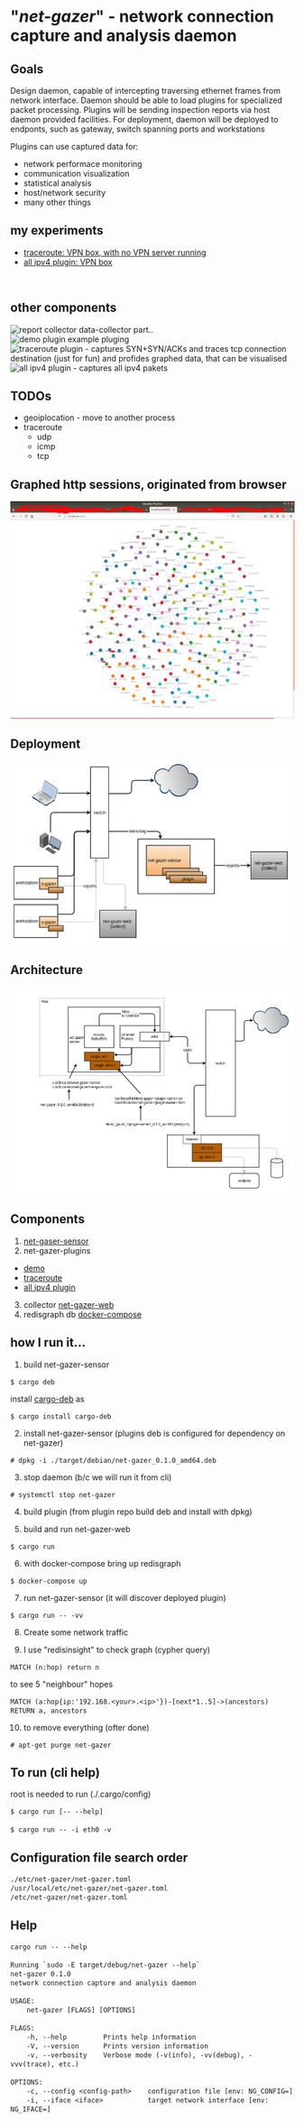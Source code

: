 

# "_net-gazer_" - network connection capture and analysis daemon 

## Goals
Design daemon, capable of intercepting traversing ethernet frames from network interface. Daemon should be able to load plugins for specialized packet processing. Plugins will be sending inspection reports via host daemon provided facilities. For deployment, daemon will be deployed to endponts, such as gateway, switch spanning ports and workstations

Plugins can use captured data for:
+ network performace monitoring
+ communication visualization
+ statistical analysis
+ host/network security
+ many other things

## my experiments
+ [traceroute: VPN box, with no VPN server running](./docs/use-case-vpn-host-with-no-vpn-running.md) 
+ [all ipv4 plugin: VPN box](./docs/use-case-with-all-ipv4-plugin.md) 


<br/>

## other components
![report collector](https://github.com/soleinik/net-gazer-web) data-collector part..   
![demo plugin](https://github.com/soleinik/net-gazer-plugin-demo) example pluging   
![traceroute plugin](https://github.com/soleinik/net-gazer-plugin-traceroute) - captures SYN+SYN/ACKs and traces tcp connection destination (just for fun) and profides graphed data, that can be visualised    
![all ipv4 plugin](https://github.com/soleinik/net-gazer-plugin-all-ipv4) - captures all ipv4 pakets


## TODOs
+ geoiplocation - move to another process
+ traceroute  
  + udp
  + icmp
  + tcp

## Graphed http sessions, originated from browser
![Graphed http sessions originated from my workstation](./docs/graphed-session.png)


## Deployment
![deployment diagram](./docs/deployment.png)


## Architecture
![Architecture](./docs/app-architecture.png)


## Components
1. [net-gaser-sensor](https://github.com/soleinik/net-gazer-sensor)
2. net-gazer-plugins
  * [demo](https://github.com/soleinik/net-gazer-plugin-demo)  
  * [traceroute](https://github.com/soleinik/net-gazer-plugin-traceroute)  
  * [all ipv4 plugin](https://github.com/soleinik/net-gazer-plugin-all-ipv4)  

3. collector [net-gazer-web](https://github.com/soleinik/net-gazer-web)
4. redisgraph db [docker-compose](https://github.com/soleinik/net-gazer-web/blob/master/docker-compose.yml)


## how I run it...

1. build net-gazer-sensor 
```
$ cargo deb
```
install [cargo-deb](https://crates.io/crates/cargo-deb) as 
```
$ cargo install cargo-deb
```
2. install net-gazer-sensor (plugins deb is configured for dependency on net-gazer)
``` 
# dpkg -i ./target/debian/net-gazer_0.1.0_amd64.deb
```
3. stop daemon (b/c we will run it from cli)
```
# systemctl stop net-gazer
```
4. build plugin (from plugin repo build deb and install with dpkg)

5. build and run net-gazer-web
```
$ cargo run
```
6. with docker-compose bring up redisgraph 
```
$ docker-compose up
```
7. run net-gazer-sensor (it will discover deployed plugin)
```
$ cargo run -- -vv
```
8. Create some network traffic 

9. I use "redisinsight" to check graph (cypher query)
```
MATCH (n:hop) return n
```
to see 5 "neighbour" hopes
```
MATCH (a:hop{ip:'192.168.<your>.<ip>'})-[next*1..5]->(ancestors) RETURN a, ancestors
```
10. to remove everything (ofter done)
```
# apt-get purge net-gazer
```



## To run (cli help)
root is needed to run (./.cargo/config)
```
$ cargo run [-- --help]

$ cargo run -- -i eth0 -v

```

## Configuration file search order
```
./etc/net-gazer/net-gazer.toml
/usr/local/etc/net-gazer/net-gazer.toml
/etc/net-gazer/net-gazer.toml
```

## Help
```
cargo run -- --help

Running `sudo -E target/debug/net-gazer --help`
net-gazer 0.1.0
network connection capture and analysis daemon

USAGE:
    net-gazer [FLAGS] [OPTIONS]

FLAGS:
    -h, --help         Prints help information
    -V, --version      Prints version information
    -v, --verbosity    Verbose mode (-v(info), -vv(debug), -vvv(trace), etc.)

OPTIONS:
    -c, --config <config-path>    configuration file [env: NG_CONFIG=]
    -i, --iface <iface>           target network interface [env: NG_IFACE=]

